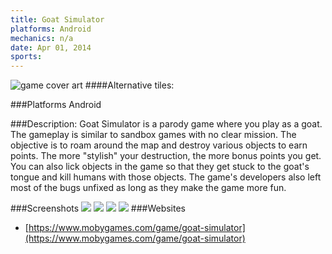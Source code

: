 ```yaml
---
title: Goat Simulator
platforms: Android
mechanics: n/a
date: Apr 01, 2014  
sports: 
---
```

![game cover art](https://www.mobygames.com/images/covers/s/308998-goat-simulator-playstation-3-front-cover.jpg "Logo")
####Alternative tiles:

###Platforms
Android

###Description: 
Goat Simulator is a parody game where you play as a goat. The gameplay is similar to sandbox games with no clear mission. The objective is to roam around the map and destroy various objects to earn points. The more "stylish" your destruction, the more bonus points you get. You can also lick objects in the game so that they get stuck to the goat's tongue and kill humans with those objects. The game's developers also left most of the bugs unfixed as long as they make the game more fun.


###Screenshots
<a target="_blank" href="https://www.mobygames.com/images/shots/s/701870-goat-simulator-windows-screenshot-knock-off-deadmau5-and-take.jpg"><img src="https://www.mobygames.com/images/shots/s/701870-goat-simulator-windows-screenshot-knock-off-deadmau5-and-take.jpg"/></a>
<a target="_blank" href="https://www.mobygames.com/images/shots/s/914089-goat-simulator-android-screenshot-main-menu.jpg"><img src="https://www.mobygames.com/images/shots/s/914089-goat-simulator-android-screenshot-main-menu.jpg"/></a>
<a target="_blank" href="https://www.mobygames.com/images/shots/s/914090-goat-simulator-android-screenshot-you-start-out-here.jpg"><img src="https://www.mobygames.com/images/shots/s/914090-goat-simulator-android-screenshot-you-start-out-here.jpg"/></a>
<a target="_blank" href="https://www.mobygames.com/images/shots/s/914099-goat-simulator-android-screenshot-playing-slots.jpg"><img src="https://www.mobygames.com/images/shots/s/914099-goat-simulator-android-screenshot-playing-slots.jpg"/></a>
###Websites
* [https://www.mobygames.com/game/goat-simulator](https://www.mobygames.com/game/goat-simulator)